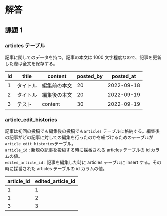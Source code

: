 # 解答

## 課題 1

### articles テーブル

記事に関してのデータを持つ。記事の本文は 1000 文字程度なので、記事を更新した際は全文を保存する。

| id  | title    | content      | posted_by | posted_at  |
| --- | -------- | ------------ | --------- | ---------- |
| 1   | タイトル | 編集前の本文 | 20        | 2022-09-18 |
| 2   | タイトル | 編集後の本文 | 20        | 2022-09-19 |
| 3   | テスト   | content      | 30        | 2022-09-19 |

### article_edit_histories

記事は初回の投稿でも編集後の投稿でも`articles` テーブルに格納する。編集後の記事がどの記事に対しての編集を行ったのかを紐づけるためのテーブルが`article_edit_histories`テーブル。  
`article_id` : 新規の記事を投稿する時に採番される articles テーブルの id カラムの値。  
`edited_article_id` : 記事を編集した時に articles テーブルに insert する。その時に採番された articles テーブルの id カラムの値。

| article_id | edited_article_id |
| ---------- | ----------------- |
| 1          | 1                 |
| 1          | 2                 |
| 3          | 3                 |
